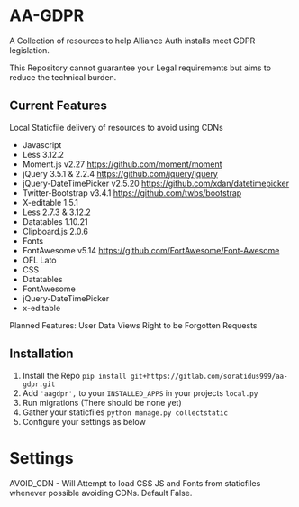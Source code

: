 # AA-GDPR

A Collection of resources to help Alliance Auth installs meet GDPR legislation.

This Repository cannot guarantee your Legal requirements but aims to reduce the technical burden.

## Current Features
 Local Staticfile delivery of resources to avoid using CDNs
* Javascript
* Less 3.12.2
* Moment.js v2.27 https://github.com/moment/moment
* jQuery 3.5.1 & 2.2.4 https://github.com/jquery/jquery
* jQuery-DateTimePicker v2.5.20 https://github.com/xdan/datetimepicker
* Twitter-Bootstrap v3.4.1 https://github.com/twbs/bootstrap
* X-editable 1.5.1
* Less 2.7.3 & 3.12.2
* Datatables 1.10.21
* Clipboard.js 2.0.6
* Fonts
* FontAwesome v5.14 https://github.com/FortAwesome/Font-Awesome
* OFL Lato
* CSS
* Datatables
* FontAwesome
* jQuery-DateTimePicker
* x-editable

Planned Features:
User Data Views
Right to be Forgotten Requests

## Installation
 1. Install the Repo `pip install git+https://gitlab.com/soratidus999/aa-gdpr.git`
 2. Add `'aagdpr',` to your `INSTALLED_APPS` in your projects `local.py`
 3. Run migrations (There should be none yet)
 4. Gather your staticfiles `python manage.py collectstatic`
 3. Configure your settings as below

# Settings

AVOID_CDN - Will Attempt to load CSS JS and Fonts from staticfiles whenever possible avoiding CDNs. Default False.